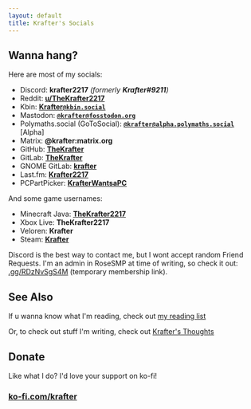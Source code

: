 ```yaml
---
layout: default
title: Krafter's Socials
---
```

## Wanna hang? 
Here are most of my socials:

* Discord: __krafter2217__ _(formerly __Krafter#9211__)_
* Reddit: __[u/TheKrafter2217](https://reddit.com/user/TheKrafter2217)__
* Kbin: __[Krafter`@kbin.social`](https://kbin.social/u/Krafter)__
* Mastodon: __<a href="https://fosstodon.org/@krafter" rel="me">`@krafter@fosstodon.org`</a>__
* Polymaths.social (GoToSocial): __<a href="https://alpha.polymaths.social/@krafter" rel="me">`@krafter@alpha.polymaths.social`</a>__ [Alpha]
* Matrix: __@krafter:matrix.org__
* GitHub: __[TheKrafter](https://github.com/TheKrafter)__
* GitLab: __[TheKrafter](https://gitlab.com/TheKrafter)__
* GNOME GitLab: __[krafter](https://gitlab.gnome.org/krafter)__
* Last.fm: __[Krafter2217](https://last.fm/user/Krafter2217)__
* PCPartPicker: __[KrafterWantsaPC](https://pcpartpicker.com/user/KrafterWantsaPC/)__

And some game usernames:

* Minecraft Java: __[TheKrafter2217](https://namemc.com/profile/TheKrafter2217.1)__
* Xbox Live: __TheKrafter2217__
* Veloren: __Krafter__
* Steam: __[Krafter](https://steamcommunity.com/id/krafterdev/)__

Discord is the best way to contact me, but I wont accept random Friend Requests. I'm an admin in RoseSMP at time of writing, so check it out: [.gg/RDzNvSgS4M](https://discord.gg/RDzNvSgS4M) (temporary membership link).

## See Also
If u wanna know what I'm reading, check out [my reading list](/reading-list)

Or, to check out stuff I'm writing, check out [Krafter's Thoughts](https://write.krafterdev.xyz)

## Donate

Like what I do? I'd love your support on ko-fi!

### [ko-fi.com/krafter](https://ko-fi.com/krafter)
